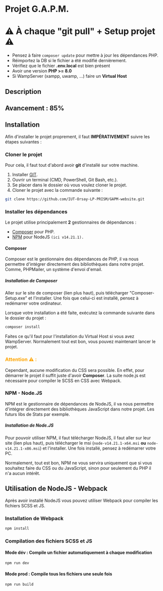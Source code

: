 # Projet G.A.P.M.

# ⚠️ À chaque "git pull" + Setup projet ⚠️
- Pensez à faire `composer update` pour mettre à jour les dépendances PHP.
- Réimportez la DB si le fichier a été modifié dernièrement.
- Vérifiez que le fichier **.env.local** est bien présent
- Avoir une version **PHP >= 8.0**
- Si WampServer (xampp, uwamp, ...) faire un **Virtual Host**

## Description
## Avancement : **85%**


## Installation
Afin d'installer le projet proprement, il faut **IMPÉRATIVEMENT** suivre les étapes suivantes :

### Cloner le projet
Pour cela, il faut tout d'abord avoir **git** d'installé sur votre machine.
1. Installer [GIT](https://git-scm.com/download/win).
2. Ouvrir un terminal (CMD, PowerShell, Git Bash, etc.).
3. Se placer dans le dossier où vous voulez cloner le projet.
4. Cloner le projet avec la commande suivante :
```bash
git clone https://github.com/IUT-Orsay-LP-PRISM/GAPM-website.git
```

### Installer les dépendances
Le projet utilise principalement **2** gestionnaires de dépendances :
- [Composer](https://getcomposer.org/download/) pour PHP.
- [NPM](https://nodejs.org/download/release/v14.21.1/) pour NodeJS `(ici v14.21.1).`

#### Composer
Composer est le gestionnaire des dépendances de PHP, il va nous permettre d'intégrer directement des bibliothèques dans notre projet. Comme, PHPMailer, un système d'envoi d'email. 

##### Installation de Composer
Aller sur le site de composer (lien plus haut), puis télécharger "Composer-Setup.exe" et l'installer.
Une fois que celui-ci est installé, pensez à redémarrer votre ordinateur.

Lorsque votre installation a été faite, exécutez la commande suivante dans le dossier du projet :
```bash
composer install
```

Faites ce qu'il faut pour l'installation du Virtual Host si vous avez WampServer.
Normalement tout est bon, vous pouvez maintenant lancer le projet. 

### <span style="color:orange;">Attention ⚠️ :</span> 
Cependant, aucune modification du CSS sera possible. 
En effet, pour démarrer le projet il suffit juste d'avoir **Composer**. La suite node.js est nécessaire pour compiler le SCSS en CSS avec Webpack.

### NPM - Node.JS
NPM est le gestionnaire de dépendances de NodeJS, il va nous permettre d'intégrer directement des bibliothèques JavaScript dans notre projet. Les futurs libs de Stats par exemple.

##### Installation de Node.JS
Pour pouvoir utiliser NPM, il faut télécharger NodeJS, il faut aller sur leur site (lien plus haut), puis télécharger le msi (`node-v14.21.1-x64.msi` **ou** `node-v14.21.1-x86.msi`) et l'installer.
Une fois installé, pensez à redémarrer votre PC.

Normalement, tout est bon, NPM ne vous servira uniquement que si vous souhaitez faire du CSS ou du JavaScript, sinon pour seulement du PHP il n'a aucun intérêt.


## Utilisation de NodeJS - Webpack

Après avoir installé NodeJS vous pouvez utiliser Webpack pour compiler les fichiers SCSS et JS.

### Installation de Webpack
```bash
npm install
```

### Compilation des fichiers SCSS et JS
#### Mode dév : Compile un fichier automatiquement à chaque modification
```bash
npm run dev 
```
#### Mode prod : Compile tous les fichiers une seule fois
```bash
npm run build
```

